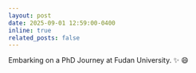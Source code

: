 ```yaml
---
layout: post
date: 2025-09-01 12:59:00-0400
inline: true
related_posts: false
---
```


Embarking on a PhD Journey at Fudan University. :sparkles: :smile:

